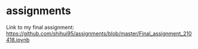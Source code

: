 # assignments
Link to my final assignment:
https://github.com/shihui95/assignments/blob/master/Final_assignment_210418.ipynb
